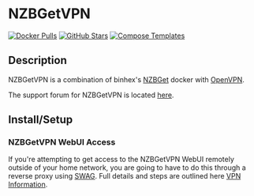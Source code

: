 # NZBGetVPN

[![Docker Pulls](https://img.shields.io/docker/pulls/jshridha/docker-nzbgetvpn?style=flat-square&color=607D8B&label=docker%20pulls&logo=docker)](https://hub.docker.com/r/jshridha/docker-nzbgetvpn)
[![GitHub Stars](https://img.shields.io/github/stars/jshridha/docker-nzbgetvpn?style=flat-square&color=607D8B&label=github%20stars&logo=github)](https://github.com/jshridha/docker-nzbgetvpn)
[![Compose Templates](https://img.shields.io/static/v1?style=flat-square&color=607D8B&label=compose&message=templates)](https://github.com/GhostWriters/DockSTARTer/tree/master/compose/.apps/nzbgetvpn)

## Description

NZBGetVPN is a combination of binhex's [NZBGet](https://github.com/binhex/arch-nzbget) docker with [OpenVPN](https://openvpn.net/).

The support forum for NZBGetVPN is located [here](https://forums.unraid.net/topic/37252-support-bungys-docker-repository/).

## Install/Setup

### NZBGetVPN WebUI Access

If you're attempting to get access to the NZBGetVPN WebUI remotely outside of your home network, you are going to have to do this through a reverse proxy using [SWAG](https://dockstarter.com/apps/swag/). Full details and steps are outlined here [VPN Information](https://dockstarter.com/advanced/vpn-info/).
